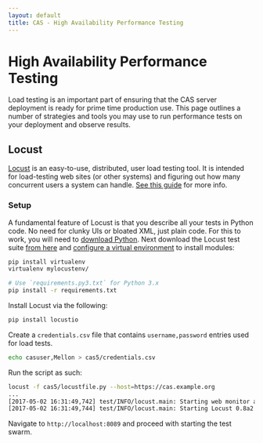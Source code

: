 ```yaml
---
layout: default
title: CAS - High Availability Performance Testing
---
```


# High Availability Performance Testing

Load testing is an important part of ensuring that the CAS server deployment is ready for prime time production use. This page outlines a number of strategies and tools you may use to run performance tests on your deployment and observe results.

## Locust

[Locust](http://locust.io/) is an easy-to-use, distributed, user load testing tool. It is intended for load-testing web sites (or other systems) and figuring out how many concurrent users a system can handle. [See this guide](http://docs.locust.io/en/latest/what-is-locust.html) for more info.

### Setup

A fundamental feature of Locust is that you describe all your tests in Python code. No need for clunky UIs or bloated XML, just plain code. For this to work, you will need to [download Python](https://www.python.org/downloads/). Next download the Locust test suite [from here](https://github.com/apereo/cas/raw/master/etc/loadtests/locustfiles.tgz) and [configure a virtual environment](https://virtualenv.pypa.io/en/stable/) to install modules:

```bash
pip install virtualenv
virtualenv mylocustenv/

# Use `requirements.py3.txt` for Python 3.x
pip install -r requirements.txt
```

Install Locust via the following:

```bash
pip install locustio
```

Create a `credentials.csv` file that contains `username,password` entries used for load tests.

```bash
echo casuser,Mellon > cas5/credentials.csv
```

Run the script as such:

```bash
locust -f cas5/locustfile.py --host=https://cas.example.org
...
[2017-05-02 16:31:49,742] test/INFO/locust.main: Starting web monitor at *:8089
[2017-05-02 16:31:49,744] test/INFO/locust.main: Starting Locust 0.8a2
```

Navigate to `http://localhost:8089` and proceed with starting the test swarm.
